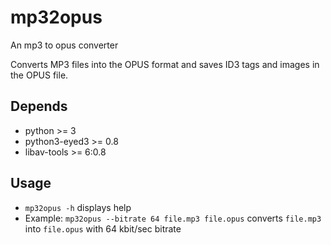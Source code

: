 # mp32opus
An mp3 to opus converter

Converts MP3 files into the OPUS format and saves ID3 tags and images in the OPUS file.

## Depends
- python >= 3
- python3-eyed3 >= 0.8
- libav-tools >= 6:0.8

## Usage
- `mp32opus -h` displays help
- Example: `mp32opus --bitrate 64 file.mp3 file.opus` converts `file.mp3` into `file.opus` with 64 kbit/sec bitrate
